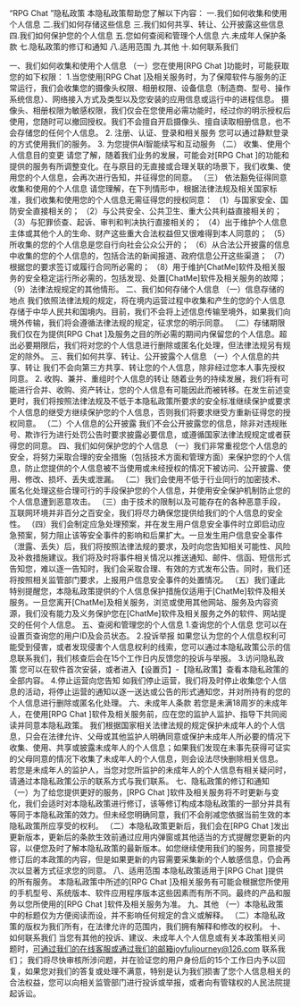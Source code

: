 “RPG Chat ”隐私政策
本隐私政策帮助您了解以下内容：
一.我们如何收集和使用个人信息
二.我们如何存储这些信息
三.我们如何共享、转让、公开披露这些信息
四.我们如何保护您的个人信息
五.您如何查阅和管理个人信息
六.未成年人保护条款
七.隐私政策的修订和通知
八.适用范围
九.其他
十.如何联系我们
 
一、我们如何收集和使用个人信息
（一）您在使用[RPG Chat ]功能时，可能获取您的如下权限：
1.当您使用[RPG Chat ]及相关服务时，为了保障软件与服务的正常运行，我们会收集您的摄像头权限、相册权限、设备信息（制造商、型号、操作系统信息）、网络接入方式及类型以及您安装的应用信息或运行中的进程信息。
摄像头、相册权限为敏感权限，我们仅会在您使用必需功能时，经过你的明示授权后使用，您随时可以撤回授权。我们不会擅自开启摄像头、擅自读取相册信息，也不会存储您的任何个人信息。
2. 注册、认证、登录和相关服务
您可以通过静默登录的方式使用我们的服务。
3. 为您提供AI智能续写和互动服务
（二） 收集、使用个人信息目的变更
请您了解，随着我们业务的发展，可能会对[RPG Chat ]的功能和提供的服务有所调整变化。在与原目的无直接或合理关联的场景下，我们收集、使用您的个人信息，会再次进行告知，并征得您的同意。
（三） 依法豁免征得同意收集和使用的个人信息
请您理解，在下列情形中，根据法律法规及相关国家标准，我们收集和使用您的个人信息无需征得您的授权同意：
（1）与国家安全、国防安全直接相关的；
（2）与公共安全、公共卫生、重大公共利益直接相关的；
（3）与犯罪侦查、起诉、审判和判决执行直接相关的；
（4）出于维护个人信息主体或其他个人的生命、财产这些重大合法权益但又很难得到本人同意的；
（5）所收集的您的个人信息是您自行向社会公众公开的；
（6）从合法公开披露的信息中收集的您的个人信息的，包括合法的新闻报道、政府信息公开这些渠道；
（7）根据您的要求签订或履行合同所必需的；
（8）用于维护[ChatMe]软件及相关服务的安全稳定运行所必需的，包括发现、处置[ChatMe]软件及相关服务的故障；
（9）法律法规规定的其他情形。
二、我们如何存储个人信息
（一）信息存储的地点
我们依照法律法规的规定，将在境内运营过程中收集和产生的您的个人信息存储于中华人民共和国境内。目前，我们不会将上述信息传输至境外，如果我们向境外传输，我们将会遵循法律法规的规定，征求您的明示同意。
（二）存储期限
我们仅在为提供[RPG Chat ]及服务之目的所必需的期间内保留您的个人信息。超出必要期限后，我们将对您的个人信息进行删除或匿名化处理，但法律法规另有规定的除外。
三、我们如何共享、转让、公开披露个人信息
（一）个人信息的共享、转让
我们不会向第三方共享、转让您的个人信息，除非经过您本人事先授权同意。
2. 收购、兼并、重组时个人信息的转让
随着业务的持续发展，我们将有可能进行合并、收购、资产转让，您的个人信息有可能因此而被转移。在发生前述变更时，我们将按照法律法规及不低于本隐私政策所要求的安全标准继续保护或要求个人信息的继受方继续保护您的个人信息，否则我们将要求继受方重新征得您的授权同意。
（二）个人信息的公开披露
我们不会公开披露您的信息，除非对违规账号、欺诈行为进行处罚公告时要求披露必要信息，或遵循国家法律法规规定或者获得您的同意。
四、我们如何保护您的个人信息
（一）我们非常重视您个人信息的安全，将努力采取合理的安全措施（包括技术方面和管理方面）来保护您的个人信息，防止您提供的个人信息被不当使用或未经授权的情况下被访问、公开披露、使用、修改、损坏、丢失或泄漏。
（二）我们会使用不低于行业同行的加密技术、匿名化处理这些合理可行的手段保护您的个人信息，并使用安全保护机制防止您的个人信息遭到恶意攻击。
（三）由于技术的限制以及可能存在的各种恶意手段，互联网环境并非百分之百安全，我们将尽力确保您提供给我们的个人信息的安全性。
（四）我们会制定应急处理预案，并在发生用户信息安全事件时立即启动应急预案，努力阻止该等安全事件的影响和后果扩大。一旦发生用户信息安全事件（泄露、丢失）后，我们将按照法律法规的要求，及时向您告知相关可能性、风险及补救措施建议。我们将及时将事件相关情况以推送通知、邮件、信函、短信形式告知您，难以逐一告知时，我们会采取合理、有效的方式发布公告。同时，我们还将按照相关监管部门要求，上报用户信息安全事件的处置情况。
（五）我们谨此特别提醒您，本隐私政策提供的个人信息保护措施仅适用于[ChatMe]软件及相关服务。一旦您离开[ChatMe]及相关服务，浏览或使用其他网站、服务及内容资源，我们没有能力及义务保护您在[ChatMe]软件及相关服务之外的软件、网站提交的任何个人信息。
五、查阅和管理您的个人信息
1.查询您的个人信息
您可以在设置页查询您的用户ID及会员状态。
2.投诉举报
如果您认为您的个人信息权利可能受到侵害，或者发现侵害个人信息权利的线索，您可以通过本隐私政策公示的信息联系我们，我们核查后会在15个工作日内反馈您的投诉与举报。
3.访问隐私政策
您可以在软件首次安装，或者进入【设置页】-【隐私政策】查看本隐私政策的全部内容。
4.停止运营向您告知
如我们停止运营，我们将及时停止收集您个人信息的活动，将停止运营的通知以逐一送达或公告的形式通知您，并对所持有的您的个人信息进行删除或匿名化处理。
六、未成年人条款
若您是未满18周岁的未成年人，在使用[RPG Chat ]软件及相关服务前，应在您的监护人监护、指导下共同阅读并同意本隐私政策。
我们根据国家相关法律法规的规定保护未成年人的个人信息，只会在法律允许、父母或其他监护人明确同意或保护未成年人所必要的情况下收集、使用、共享或披露未成年人的个人信息；如果我们发现在未事先获得可证实的父母同意的情况下收集了未成年人的个人信息，则会设法尽快删除相关信息。
若您是未成年人的监护人，当您对您所监护的未成年人的个人信息有相关疑问时，请通过本隐私政策公示的联系方式与我们联系。
七、隐私政策的修订和通知
（一）为了给您提供更好的服务，[RPG Chat ]软件及相关服务将不时更新与变化，我们会适时对本隐私政策进行修订，该等修订构成本隐私政策的一部分并具有等同于本隐私政策的效力。但未经您明确同意，我们不会削减您依据当前生效的本隐私政策所应享受的权利。
（二）本隐私政策更新后，我们会在[RPG Chat ]发出更新版本，更新后的条款生效前通过应用内弹窗或其他适当的方式提醒您更新的内容，以便您及时了解本隐私政策的最新版本。如您继续使用我们的服务，同意接受修订后的本政策的内容，但是如果更新的内容需要采集新的个人敏感信息，仍会再次以显著方式征求您的同意。
八、适用范围
本隐私政策适用于[RPG Chat ]提供的所有服务。
本隐私政策中所述的[RPG Chat ]及相关服务有可能会根据您所使用的手机型号、系统版本、软件应用程序版本这些因素而有所不同。最终的产品和服务以您所使用的[RPG Chat ]软件及相关服务为准。
九、其他
（一）本隐私政策中的标题仅为方便阅读而设，并不影响任何规定的含义或解释。
（二）本隐私政策的版权为我们所有，在法律允许的范围内，我们拥有解释和修改的权利。
十、如何联系我们
当您有其他的投诉、建议、未成年人个人信息或有关本政策相关问题时，可通过我们的在线客服或通过我们的邮箱joyfuljourney@126.com 联系我们；
我们将尽快审核所涉问题，并在验证您的用户身份后的15个工作日内予以回复，如果您对我们的答复或处理不满意，特别是认为我们损害了您个人信息相关的合法权益，您可以向相关监管部门进行投诉或举报，或者向有管辖权的人民法院提起诉讼。

